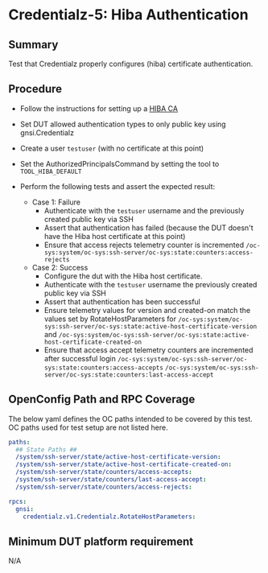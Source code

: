 # Credentialz-5: Hiba Authentication

## Summary

Test that Credentialz properly configures (hiba) certificate authentication.


## Procedure

* Follow the instructions for setting up a [HIBA CA](https://github.com/google/hiba/blob/main/CA.md)
* Set DUT allowed authentication types to only public key using gnsi.Credentialz
* Create a user `testuser` (with no certificate at this point)
* Set the AuthorizedPrincipalsCommand by setting the tool to `TOOL_HIBA_DEFAULT`

* Perform the following tests and assert the expected result:
    * Case 1: Failure
        * Authenticate with the `testuser` username and the previously created public key via SSH
        * Assert that authentication has failed (because the DUT doesn't have the Hiba host certificate at this point)
        * Ensure that access rejects telemetry counter is incremented `/oc-sys:system/oc-sys:ssh-server/oc-sys:state:counters:access-rejects`
    * Case 2: Success
        * Configure the dut with the Hiba host certificate.
        * Authenticate with the `testuser` username the previously created public key via SSH
        * Assert that authentication has been successful
        * Ensure telemetry values for version and created-on match the values set by
          RotateHostParameters for
          `/oc-sys:system/oc-sys:ssh-server/oc-sys:state:active-host-certificate-version`
          and
          `/oc-sys:system/oc-sys:ssh-server/oc-sys:state:active-host-certificate-created-on`
        * Ensure that access accept telemetry counters are incremented after successful login
          `/oc-sys:system/oc-sys:ssh-server/oc-sys:state:counters:access-accepts`
          `/oc-sys:system/oc-sys:ssh-server/oc-sys:state:counters:last-access-accept`


## OpenConfig Path and RPC Coverage

The below yaml defines the OC paths intended to be covered by this test. OC paths used for test setup are not listed here.

```yaml
paths:
  ## State Paths ##
  /system/ssh-server/state/active-host-certificate-version:
  /system/ssh-server/state/active-host-certificate-created-on:
  /system/ssh-server/state/counters/access-accepts:
  /system/ssh-server/state/counters/last-access-accept:
  /system/ssh-server/state/counters/access-rejects:

rpcs:
  gnsi:
    credentialz.v1.Credentialz.RotateHostParameters:
```


## Minimum DUT platform requirement

N/A